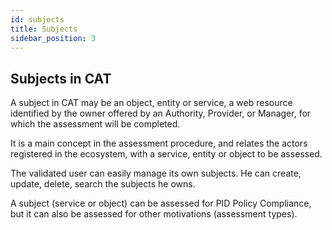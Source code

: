 ```yaml
---
id: subjects
title: Subjects
sidebar_position: 3
---
```


## Subjects in CAT 

<p> A subject in CAT may be an object, entity or service, a web resource identified by the owner offered by an Authority, Provider, or Manager, for which the assessment will  be completed. </p>
 <p> It is a main concept in the assessment procedure, and relates the actors registered in the ecosystem, with a service, entity or object to be assessed.</p>
 <p> The validated user can easily manage its own subjects. He can create, update, delete, search the subjects he owns.</p>
<p> A subject (service or object) can be assessed for PID Policy Compliance, but it can also be assessed for other motivations (assessment types). </p>

